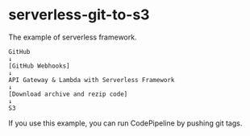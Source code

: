 # serverless-git-to-s3

The example of serverless framework.

```
GitHub
↓
[GitHub Webhooks]
↓
API Gateway & Lambda with Serverless Framework
↓
[Download archive and rezip code]  
↓
S3
```

If you use this example, you can run CodePipeline by pushing git tags.
